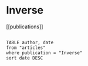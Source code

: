 # Inverse

[[publications]]

```dataview

TABLE author, date
from "articles"
where publication = "Inverse"
sort date DESC

```